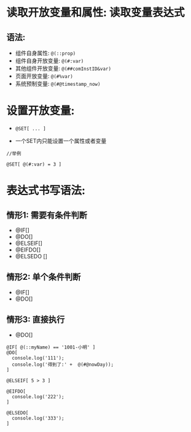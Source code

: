 # 读取开放变量和属性: 读取变量表达式

## 语法:

- 组件自身属性:    `@(::prop)`
- 组件自身开放变量: `@(#:var)`
- 其他组件开放变量: `@(##comInstID&var)`
- 页面开放变量:    `@(#%var)`
- 系统预制变量:     `@(#@timestamp_now)`


# 设置开放变量:
- `@SET[ ... ]`

- 一个SET内只能设置一个属性或者变量

```
//举例

@SET[ @(#:var) = 3 ]

```


# 表达式书写语法:

## 情形1: 需要有条件判断
- @IF[] 
- @DO[] 
- @ELSEIF[] 
- @EIFDO[]
- @ELSEDO []

## 情形2: 单个条件判断
- @IF[] 
- @DO[] 

## 情形3: 直接执行
- @DO[] 

```
@IF[ @(::myName) == '1001-小明' ] 
@DO[ 
  console.log('111');
  console.log('得到了:' +  @(#@nowDay)); 
] 

@ELSEIF[ 5 > 3 ] 

@EIFDO[ 
  console.log('222'); 
] 

@ELSEDO[ 
  console.log('333');
]
```

